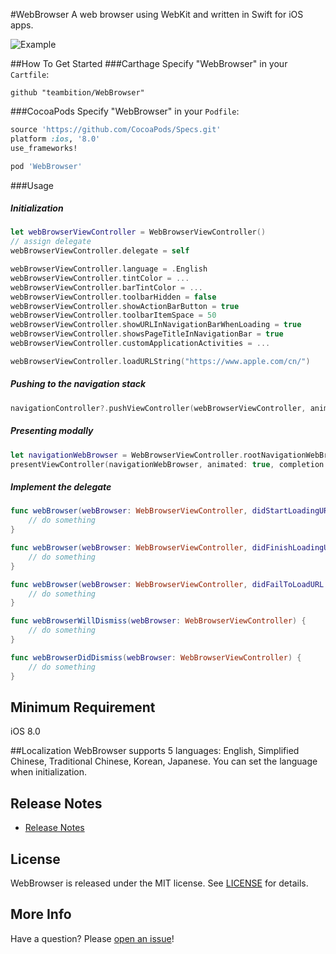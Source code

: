 #WebBrowser
A web browser using WebKit and written in Swift for iOS apps.

![Example](Gif/WebBrowserExample.gif "WebBrowserExample")

##How To Get Started
###Carthage
Specify "WebBrowser" in your ```Cartfile```:
```ogdl 
github "teambition/WebBrowser"
```

###CocoaPods
Specify "WebBrowser" in your ```Podfile```:
```ruby 
source 'https://github.com/CocoaPods/Specs.git'
platform :ios, '8.0'
use_frameworks!

pod 'WebBrowser'
```

###Usage
##### Initialization
```swift
let webBrowserViewController = WebBrowserViewController()
// assign delegate
webBrowserViewController.delegate = self

webBrowserViewController.language = .English
webBrowserViewController.tintColor = ...
webBrowserViewController.barTintColor = ...
webBrowserViewController.toolbarHidden = false
webBrowserViewController.showActionBarButton = true
webBrowserViewController.toolbarItemSpace = 50
webBrowserViewController.showURLInNavigationBarWhenLoading = true
webBrowserViewController.showsPageTitleInNavigationBar = true
webBrowserViewController.customApplicationActivities = ...

webBrowserViewController.loadURLString("https://www.apple.com/cn/")
```

##### Pushing to the navigation stack
```swift
navigationController?.pushViewController(webBrowserViewController, animated: true)
```

##### Presenting modally
```swift
let navigationWebBrowser = WebBrowserViewController.rootNavigationWebBrowser(webBrowser: webBrowserViewController)
presentViewController(navigationWebBrowser, animated: true, completion: nil)
```

#####  Implement the delegate
```swift
func webBrowser(webBrowser: WebBrowserViewController, didStartLoadingURL URL: NSURL?) {
    // do something
}

func webBrowser(webBrowser: WebBrowserViewController, didFinishLoadingURL URL: NSURL?) {
    // do something
}

func webBrowser(webBrowser: WebBrowserViewController, didFailToLoadURL URL: NSURL?, error: NSError) {
    // do something
}

func webBrowserWillDismiss(webBrowser: WebBrowserViewController) {
    // do something
}

func webBrowserDidDismiss(webBrowser: WebBrowserViewController) {
    // do something
}
```

## Minimum Requirement
iOS 8.0

##Localization
WebBrowser supports 5 languages: English, Simplified Chinese, Traditional Chinese, Korean, Japanese. You can set the language when initialization.

## Release Notes
* [Release Notes](https://github.com/teambition/WebBrowser/releases)

## License
WebBrowser is released under the MIT license. See [LICENSE](https://github.com/teambition/WebBrowser/blob/master/LICENSE.md) for details.

## More Info
Have a question? Please [open an issue](https://github.com/teambition/WebBrowser/issues/new)!
